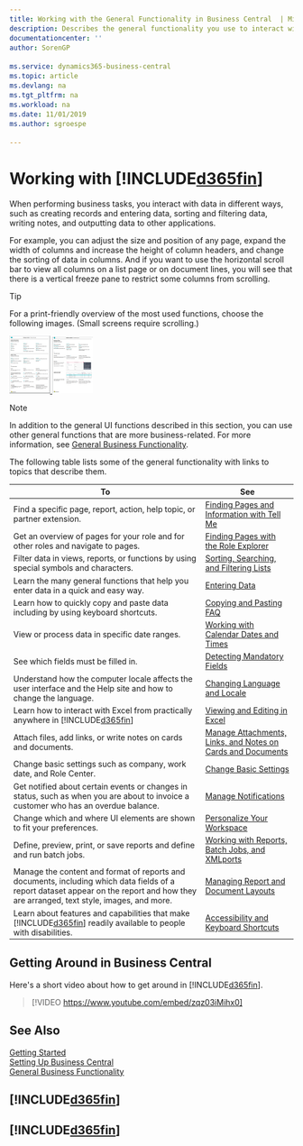 ```yaml
---
title: Working with the General Functionality in Business Central  | Microsoft Docs
description: Describes the general functionality you use to interact with data in Business Central, such as entering values, sorting data, and changing views.
documentationcenter: ''
author: SorenGP

ms.service: dynamics365-business-central
ms.topic: article
ms.devlang: na
ms.tgt_pltfrm: na
ms.workload: na
ms.date: 11/01/2019
ms.author: sgroespe

---
```

# Working with [!INCLUDE[d365fin](includes/d365fin_md.md)]
When performing business tasks, you interact with data in different ways, such as creating records and entering data, sorting and filtering data, writing notes, and outputting data to other applications.

For example, you can adjust the size and position of any page, expand the width of columns and increase the height of column headers, and change the sorting of data in columns. And if you want to use the horizontal scroll bar to view all columns on a list page or on document lines, you will see that there is a vertical freeze pane to restrict some columns from scrolling.

> [!TIP]
> For a print-friendly overview of the most used functions, choose the following images. (Small screens require scrolling.)
>
> [ ![To download for printing, right-click and select Save image as.](media/megacheatsheet_1_inline.png) ](media/megacheatsheet_1.png#lightbox) [ ![To download for printing, right-click and select Save image as.](media/megacheatsheet_2_inline.png) ](media/megacheatsheet_2.png#lightbox)

> [!NOTE]
> In addition to the general UI functions described in this section, you can use other general functions that are more business-related. For more information, see [General Business Functionality](ui-across-business-areas.md).

The following table lists some of the general functionality with links to topics that describe them.

| To | See |
| --- | --- |
|Find a specific page, report, action, help topic, or partner extension. |[Finding Pages and Information with Tell Me](ui-search.md) |
|Get an overview of pages for your role and for other roles and navigate to pages.|[Finding Pages with the Role Explorer](ui-role-explorer.md)|
| Filter data in views, reports, or functions by using special symbols and characters. |[Sorting, Searching, and Filtering Lists](ui-enter-criteria-filters.md) |
|Learn the many general functions that help you enter data in a quick and easy way.|[Entering Data](ui-enter-data.md)|
|Learn how to quickly copy and paste data including by using keyboard shortcuts.|[Copying and Pasting FAQ](ui-copy-paste.md)|
| View or process data in specific date ranges. |[Working with Calendar Dates and Times](ui-enter-date-ranges.md) |
| See which fields must be filled in. |[Detecting Mandatory Fields](ui-mandatory-fields.md) |
|Understand how the computer locale affects the user interface and the Help site and how to change the language.|[Changing Language and Locale](about-locale-language.md)|
|Learn how to interact with Excel from practically anywhere in [!INCLUDE[d365fin](includes/d365fin_md.md)]|[Viewing and Editing in Excel](across-work-with-excel.md)|
|Attach files, add links, or write notes on cards and documents.|[Manage Attachments, Links, and Notes on Cards and Documents](ui-how-add-link-to-record.md)|
| Change basic settings such as company, work date, and Role Center. |[Change Basic Settings](ui-change-basic-settings.md) |
|Get notified about certain events or changes in status, such as when you are about to invoice a customer who has an overdue balance.|[Manage Notifications](ui-smart-notifications.md)|
| Change which and where UI elements are shown to fit your preferences.|[Personalize Your Workspace](ui-personalization-user.md) |
|Define, preview, print, or save reports and define and run batch jobs.|[Working with Reports, Batch Jobs, and XMLports](ui-work-report.md)|
| Manage the content and format of reports and documents, including which data fields of a report dataset appear on the report and how they are arranged, text style, images, and more.|[Managing Report and Document Layouts](ui-manage-report-layouts.md) |
|Learn about features and capabilities that make [!INCLUDE[d365fin](includes/d365fin_md.md)] readily available to people with disabilities.|[Accessibility and Keyboard Shortcuts](ui-accessibility.md)|

## Getting Around in Business Central
Here's a short video about how to get around in [!INCLUDE[d365fin](includes/d365fin_md.md)].

> [!VIDEO https://www.youtube.com/embed/zqz03iMihx0]

## See Also
[Getting Started](product-get-started.md)  
[Setting Up Business Central](setup.md)  
[General Business Functionality](ui-across-business-areas.md)  

## [!INCLUDE[d365fin](includes/free_trial_md.md)]  
## [!INCLUDE[d365fin](includes/training_link_md.md)]

